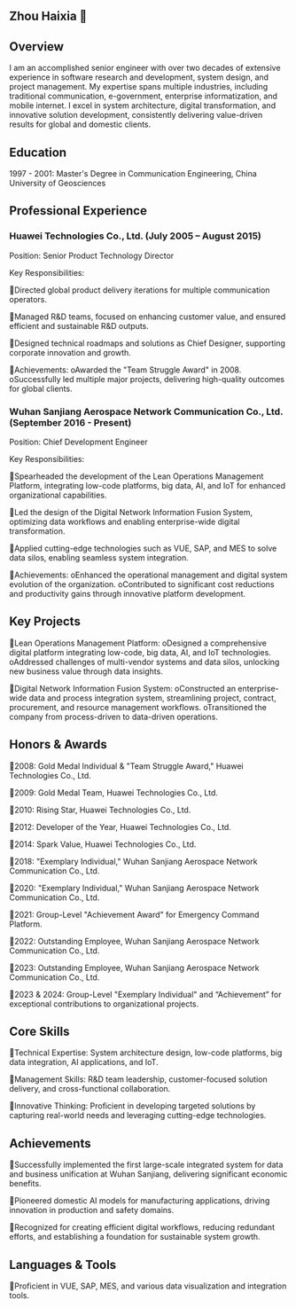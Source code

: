 ## Zhou Haixia 👋
## Overview

I am an accomplished senior engineer with over two decades of extensive experience in software research and development, system design, and project management. My expertise spans multiple industries, including traditional communication, e-government, enterprise informatization, and mobile internet. I excel in system architecture, digital transformation, and innovative solution development, consistently delivering value-driven results for global and domestic clients.

## Education
1997 - 2001: Master's Degree in Communication Engineering, China University of Geosciences

## Professional Experience
###  Huawei Technologies Co., Ltd. (July 2005 – August 2015)

Position: Senior Product Technology Director

Key Responsibilities:

Directed global product delivery iterations for multiple communication operators.

Managed R&D teams, focused on enhancing customer value, and ensured efficient and sustainable R&D outputs.

Designed technical roadmaps and solutions as Chief Designer, supporting corporate innovation and growth.

Achievements:
oAwarded the "Team Struggle Award" in 2008.
oSuccessfully led multiple major projects, delivering high-quality outcomes for global clients.

###  Wuhan Sanjiang Aerospace Network Communication Co., Ltd. (September 2016 - Present)

Position: Chief Development Engineer

Key Responsibilities:

Spearheaded the development of the Lean Operations Management Platform, integrating low-code platforms, big data, AI, and IoT for enhanced organizational capabilities.

Led the design of the Digital Network Information Fusion System, optimizing data workflows and enabling enterprise-wide digital transformation.

Applied cutting-edge technologies such as VUE, SAP, and MES to solve data silos, enabling seamless system integration.

Achievements:
oEnhanced the operational management and digital system evolution of the organization.
oContributed to significant cost reductions and productivity gains through innovative platform development.

## Key Projects

Lean Operations Management Platform:
oDesigned a comprehensive digital platform integrating low-code, big data, AI, and IoT technologies.
oAddressed challenges of multi-vendor systems and data silos, unlocking new business value through data insights.

Digital Network Information Fusion System:
oConstructed an enterprise-wide data and process integration system, streamlining project, contract, procurement, and resource management workflows.
oTransitioned the company from process-driven to data-driven operations.

## Honors & Awards

2008: Gold Medal Individual & "Team Struggle Award," Huawei Technologies Co., Ltd.

2009: Gold Medal Team, Huawei Technologies Co., Ltd.

2010: Rising Star, Huawei Technologies Co., Ltd.

2012: Developer of the Year, Huawei Technologies Co., Ltd.

2014: Spark Value, Huawei Technologies Co., Ltd.

2018: "Exemplary Individual," Wuhan Sanjiang Aerospace Network Communication Co., Ltd.

2020: "Exemplary Individual," Wuhan Sanjiang Aerospace Network Communication Co., Ltd.

2021: Group-Level "Achievement Award" for Emergency Command Platform.

2022: Outstanding Employee, Wuhan Sanjiang Aerospace Network Communication Co., Ltd.

2023: Outstanding Employee, Wuhan Sanjiang Aerospace Network Communication Co., Ltd.

2023 & 2024: Group-Level "Exemplary Individual" and “Achievement” for exceptional contributions to organizational projects.

## Core Skills

Technical Expertise: System architecture design, low-code platforms, big data integration, AI applications, and IoT.

Management Skills: R&D team leadership, customer-focused solution delivery, and cross-functional collaboration.

Innovative Thinking: Proficient in developing targeted solutions by capturing real-world needs and leveraging cutting-edge technologies.

## Achievements

Successfully implemented the first large-scale integrated system for data and business unification at Wuhan Sanjiang, delivering significant economic benefits.

Pioneered domestic AI models for manufacturing applications, driving innovation in production and safety domains.

Recognized for creating efficient digital workflows, reducing redundant efforts, and establishing a foundation for sustainable system growth.

## Languages & Tools
Proficient in VUE, SAP, MES, and various data visualization and integration tools.

<!--
**HAIXIA112001/haixia112001** is a ✨ _special_ ✨ repository because its `README.md` (this file) appears on your GitHub profile.

Here are some ideas to get you started:

- 🔭 I am an accomplished senior engineer with over two decades of extensive experience in software research and development, system design, and project management. My expertise spans multiple industries, including traditional communication, e-government, enterprise informatization, and mobile internet. I excel in system architecture, digital transformation, and innovative solution development, consistently delivering value-driven results for global and domestic clients.
- 🌱 I’m currently learning ...
- 👯 I’m looking to collaborate on ...
- 🤔 I’m looking for help with ...
- 💬 Ask me about ...
- 📫 How to reach me: ...
- 😄 Pronouns: ...
- ⚡ Fun fact: ...
-->
